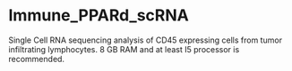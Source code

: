 # Immune_PPARd_scRNA
Single Cell RNA sequencing analysis of CD45 expressing cells from tumor infiltrating lymphocytes. 8 GB RAM and at least I5 processor is recommended.
